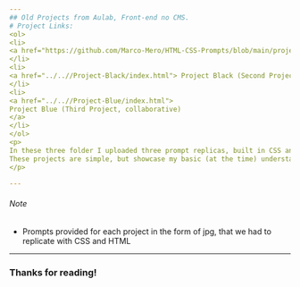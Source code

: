 ```yaml
---
## Old Projects from Aulab, Front-end no CMS.
# Project Links:
<ol>
<li>
<a href="https://github.com/Marco-Mero/HTML-CSS-Prompts/blob/main/project-Red/index.html"> Project Red (First Project) </a>
</li>
<li>
<a href="../..//Project-Black/index.html"> Project Black (Second Project) </a>
</li>
<li>
<a href="../..//Project-Blue/index.html">
Project Blue (Third Project, collaborative)
</a>
</li>
</ol>
<p>
In these three folder I uploaded three prompt replicas, built in CSS and HTML. These were three early projects for my Aulab Web-Dev course. 
These projects are simple, but showcase my basic (at the time) understanding of CSS and HTML, which I keep developing and working on.
</p>

---
```

###### Note
- Prompts provided for each project in the form of jpg, that we had to replicate with CSS and HTML
---
### Thanks for reading!
